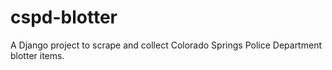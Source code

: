 # cspd-blotter
A Django project to scrape and collect Colorado Springs Police Department blotter items.
